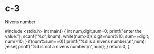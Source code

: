 # c-3
Nivens number

#include <stdio.h>
int main()
{
    int num,digit,sum=0;
    printf("enter the value:");
    scanf("%d",&num);
    while(num>0){
        digit=num%10;
        sum+=digit;
        num/=10;
    }
    if(num%sum==0){
        printf("%d is a nivens number.\n",num);
    }else{
        printf("%d is not a nivens number.\n",num);
    }
    return 0;
}

